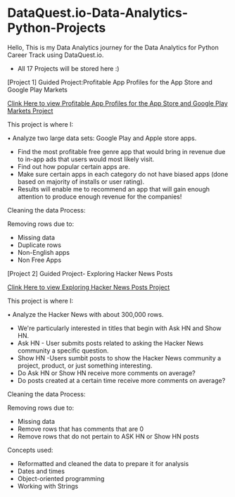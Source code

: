 # DataQuest.io-Data-Analytics-Python-Projects
Hello, This is my Data Analytics journey for the Data Analytics for Python Career Track using DataQuest.io.
- All 17 Projects will be stored here :)

[Project 1] Guided Project:Profitable App Profiles for the App Store and Google Play Markets

[Clink Here to view Profitable App Profiles for the App Store and Google Play Markets Project](https://github.com/Bambi-Forest/DataQuest-Data-Analytics-for-Python-Projects/blob/main/Guided%20Project--%20Profitable%20App%20Profiles%20for%20the%20App%20Store%20and%20Google%20Play%20Markets.ipynb)

This project is where I:

•  Analyze two large data sets: Google Play and Apple store apps.
- Find the most profitable free genre app that would bring in revenue due to in-app ads that users would most likely visit. 
- Find out how popular certain apps are.
- Make sure certain apps in each category do not have biased apps (done based on majority of installs or user rating).
- Results will enable me to recommend an app that will gain enough attention to produce enough revenue for the companies!

Cleaning the data Process:

Removing rows due to:
- Missing data
- Duplicate rows
- Non-English apps
- Non Free Apps

[Project 2] Guided Project- Exploring Hacker News Posts

[Clink Here to view Exploring Hacker News Posts Project](https://github.com/Bambi-Forest/DataQuest-Data-Analytics-for-Python-Projects/blob/main/Guided%20Project-%20Exploring%20Hacker%20News%20Posts.ipynb)

This project is where I:

• Analyze the Hacker News with about 300,000 rows.
- We're particularly interested in titles that begin with Ask HN and Show HN.
- Ask HN - User submits posts related to asking the Hacker News community a specific question.
- Show HN -Users sumbit posts to show the Hacker News community a project, product, or just something interesting.
- Do Ask HN or Show HN receive more comments on average?
- Do posts created at a certain time receive more comments on average?

Cleaning the data Process:

Removing rows due to:
- Missing data
- Remove rows that has comments that are 0
- Remove rows that do not pertain to ASK HN or Show HN posts

Concepts used:
- Reformatted and cleaned the data to prepare it for analysis
- Dates and times
- Object-oriented programming
- Working with Strings

